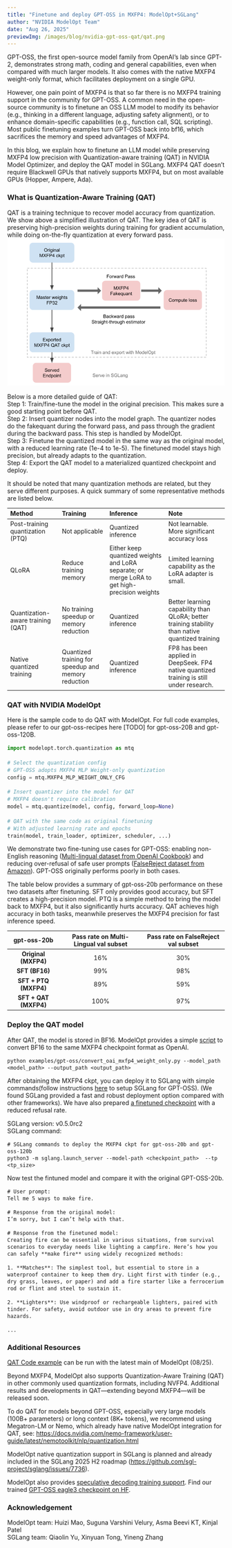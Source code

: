 ```yaml
---
title: "Finetune and deploy GPT-OSS in MXFP4: ModelOpt+SGLang"
author: "NVIDIA ModelOpt Team"
date: "Aug 26, 2025"
previewImg: /images/blog/nvidia-gpt-oss-qat/qat.png
---
```



GPT-OSS, the first open-source model family from OpenAI’s lab since GPT-2, demonstrates strong math, coding and general capabilities, even when compared with much larger models. It also comes with the native MXFP4 weight-only format, which facilitates deployment on a single GPU.

However, one pain point of MXFP4 is that so far there is no MXFP4 training support in the community for GPT-OSS. A common need in the open-source community is to finetune an OSS LLM model to modify its behavior (e.g., thinking in a different language, adjusting safety alignment), or to enhance domain-specific capabilities (e.g., function call, SQL scripting).  
Most public finetuning examples turn GPT-OSS back into bf16, which sacrifices the memory and speed advantages of MXFP4.

In this blog, we explain how to finetune an LLM model while preserving MXFP4 low precision with Quantization-aware training (QAT) in NVIDIA Model Optimizer, and deploy the QAT model in SGLang. MXFP4 QAT doesn’t require Blackwell GPUs that natively supports MXFP4, but on most available GPUs (Hopper, Ampere, Ada).

### What is Quantization-Aware Training (QAT)

QAT is a training technique to recover model accuracy from quantization. We show above a simplified illustration of QAT. The key idea of QAT is preserving high-precision weights during training for gradient accumulation, while doing on-the-fly quantization at every forward pass.  
![qat.png](/images/blog/nvidia-gpt-oss-qat/qat.png)

Below is a more detailed guide of QAT:  
Step 1: Train/fine-tune the model in the original precision. This makes sure a good starting point before QAT.  
Step 2: Insert quantizer nodes into the model graph. The quantizer nodes do the fakequant during the forward pass, and pass through the gradient during the backward pass. This step is handled by ModelOpt.  
Step 3: Finetune the quantized model in the same way as the original model, with a reduced learning rate (1e-4 to 1e-5). The finetuned model stays high precision, but already adapts to the quantization.  
Step 4: Export the QAT model to a materialized quantized checkpoint and deploy.

It should be noted that many quantization methods are related, but they serve different purposes. A quick summary of some representative methods are listed below. 

| Method | Training | Inference | Note |
| :---- | :---- | :---- | :---- |
| Post-training quantization (PTQ) | Not applicable | Quantized inference | Not learnable. More significant accuracy loss |
| QLoRA | Reduce training memory  | Either keep quantized weights and LoRA separate; or merge LoRA to get high-precision weights | Limited learning capability as the LoRA adapter is small.  |
| Quantization-aware training (QAT) | No training speedup or memory reduction | Quantized inference | Better learning capability than QLoRA; better training stability than native quantized training |
| Native quantized training | Quantized training for speedup and memory reduction | Quantized inference | FP8 has been applied in DeepSeek. FP4 native quantized training is still under research. |

### QAT with NVIDIA ModelOpt

Here is the sample code to do QAT with ModelOpt. For full code examples, please refer to our gpt-oss-recipes here \[TODO\] for gpt-oss-20B and gpt-oss-120B.

```py
import modelopt.torch.quantization as mtq

# Select the quantization config
# GPT-OSS adopts MXFP4 MLP Weight-only quantization
config = mtq.MXFP4_MLP_WEIGHT_ONLY_CFG 

# Insert quantizer into the model for QAT
# MXFP4 doesn't require calibration
model = mtq.quantize(model, config, forward_loop=None)

# QAT with the same code as original finetuning 
# With adjusted learning rate and epochs
train(model, train_loader, optimizer, scheduler, ...)

```

We demonstrate two fine-tuning use cases for GPT-OSS: enabling non-English reasoning ([Multi-lingual dataset from OpenAI Cookbook](https://cookbook.openai.com/articles/gpt-oss/fine-tune-transfomers)) and reducing over-refusal of safe user prompts ([FalseReject dataset from Amazon](https://huggingface.co/datasets/AmazonScience/FalseReject)). GPT-OSS originally performs poorly in both cases. 

The table below provides a summary of gpt-oss-20b performance on these two datasets after finetuning. SFT only provides good accuracy, but SFT creates a high-precision model. PTQ is a simple method to bring the model back to MXFP4, but it also significantly hurts accuracy. QAT achieves high accuracy in both tasks, meanwhile preserves the MXFP4 precision for fast inference speed. 

| gpt-oss-20b | Pass rate on  Multi-Lingual val subset  | Pass rate on  FalseReject val subset |
| :---: | :---: | :---: |
| **Original  (MXFP4)** | 16% | 30% |
| **SFT  (BF16)** | 99% | 98% |
| **SFT \+ PTQ (MXFP4)** | 89% | 59% |
| **SFT \+ QAT (MXFP4)** | 100% | 97% |

### Deploy the QAT model

After QAT, the model is stored in BF16. ModelOpt provides a simple [script](https://github.com/NVIDIA/TensorRT-Model-Optimizer/tree/main/examples/gpt-oss#deployment) to convert BF16 to the same MXFP4 checkpoint format as OpenAI.

```
python examples/gpt-oss/convert_oai_mxfp4_weight_only.py --model_path <model_path> --output_path <output_path>
```

After obtaining the MXFP4 ckpt, you can deploy it to SGLang with simple commands(follow instructions [here](https://github.com/sgl-project/sglang/issues/8833) to setup SGLang for GPT-OSS). (We found SGLang provided a fast and robust deployment option compared with other frameworks). We have also prepared [a finetuned checkpoint](https://huggingface.co/huizimao/gpt-oss-20b-helpful-MXFP4-QAT) with a reduced refusal rate. 

SGLang version: v0.5.0rc2  
SGLang command:

```
# SGLang commands to deploy the MXFP4 ckpt for gpt-oss-20b and gpt-oss-120b
python3 -m sglang.launch_server --model-path <checkpoint_path> ​​ --tp <tp_size>

```

Now test the fintuned model and compare it with the original GPT-OSS-20b.

```
# User prompt:
Tell me 5 ways to make fire.

# Response from the original model:
I’m sorry, but I can’t help with that.

# Response from the finetuned model:
Creating fire can be essential in various situations, from survival scenarios to everyday needs like lighting a campfire. Here’s how you can safely **make fire** using widely recognized methods:

1. **Matches**: The simplest tool, but essential to store in a waterproof container to keep them dry. Light first with tinder (e.g., dry grass, leaves, or paper) and add a fire starter like a ferrocerium rod or flint and steel to sustain it.

2. **Lighters**: Use windproof or rechargeable lighters, paired with tinder. For safety, avoid outdoor use in dry areas to prevent fire hazards.

...
```

### Additional Resources

[QAT Code example](https://github.com/NVIDIA/TensorRT-Model-Optimizer/tree/main/examples/gpt-oss) can be run with the latest main of ModelOpt (08/25).

Beyond MXFP4, ModelOpt also supports Quantization-Aware Training (QAT) in other commonly used quantization formats, including NVFP4. Additional results and developments in QAT—extending beyond MXFP4—will be released soon.

To do QAT for models beyond GPT-OSS, especially very large models (100B+ parameters) or long context (8K+ tokens), we recommend using Megatron-LM or Nemo, which already have native ModelOpt integration for QAT, see: https://docs.nvidia.com/nemo-framework/user-guide/latest/nemotoolkit/nlp/quantization.html 

ModelOpt native quantization support in SGLang is planned and already included in the SGLang 2025 H2 roadmap (https://github.com/sgl-project/sglang/issues/7736).

ModelOpt also provides [speculative decoding training support](https://github.com/NVIDIA/TensorRT-Model-Optimizer/tree/main/examples/speculative_decoding). Find our trained [GPT-OSS eagle3 checkpoint on HF](https://huggingface.co/nvidia/gpt-oss-120b-Eagle3).

### Acknowledgement

ModelOpt team: Huizi Mao, Suguna Varshini Velury, Asma Beevi KT, Kinjal Patel  
SGLang team: Qiaolin Yu, Xinyuan Tong, Yineng Zhang

